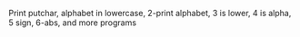 Print putchar, alphabet in lowercase, 2-print alphabet, 3 is lower, 4 is alpha, 5 sign, 6-abs, and more programs

